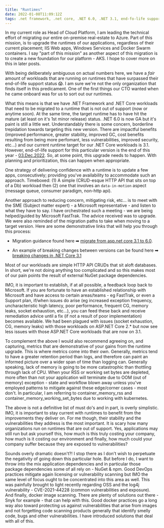 ```yaml
---
title: "Runtimes"
date: 2022-01-08T11:09:12Z
tags: .net framework, .net core, .NET 6.0, .NET 3.1, end-fo-life support, linux, windows, syntax, self-hosted runner, cicd, fasttrak
---
```


In my current role as Head of Cloud Platform, I am leading the technical effort of migrating our entire on-premise real-estate to Azure.  Part of this mission, is to upgrade the runtimes of our applications, regardless of their current placement; IIS Web apps, Windows Services and Docker Swarm containers.  I say "part of this mission" as another aspect of this migration is to create a new foundation for our platform - AKS.  I hope to cover more on this in later posts.

With being deliberately ambiguous on actual numbers here, we have a _fair_ amount of workloads that are running on runtimes that have surpassed their end-of-life support status 😱.  I am sure we're not the only organization that finds itself in this predicament.  One of the first things our CTO wanted when he came onboard was for us to sort out our runtimes.

What this means is that we have .NET Framework and .NET Core workloads that need to be migrated to a runtime that is not out of support (now or anytime soon).  At the same time, the target runtime has to have hit the mature (at least on it's 1st minor release) status.  .NET 6.0 is now GA but it's paint is still a little wet.  Understandably there is some concern, borderline trepidation towards targeting this new version.  There are impactful benefits (improved performance, greater stability, improved GC, cost benefits resulting from being more perfomant, less vulnerabilities, improved security, etc...) and our current runtime target for our .NET Core workloads is 3.1.  However, end-of-life support for this particular version is the end of this year - [03.Dec.2022](https://docs.microsoft.com/en-us/lifecycle/products/microsoft-net-and-net-core).  So, at some point, this upgrade needs to happen.  With planning and prioritization, this can happen when appropriate.

One strategy of delivering confidence with a runtime is to update a few apps, consecutively; providing you've availability to accommodate such an approach.  Timeboxed: (1) A simple (CRUD-esque HTTP API that sits on top of a Db) workload then (2) one that involves an `data-in-motion` aspect (message queue, consumer paradigm, non-http api).  

Another approach to reducing concern, mitigating risk, etc... is to meet with the SME (Subject matter expert) - a Microsoft representative - and listen to what they have to say.  I have orchestrated such a meeting - we are being helped/guided by Microsoft FastTrak.  The advice received was to upgrade.  We were also reminded of the migration paths to take when moving to a target version.  Here are some demonstrative links that will help you through this process:

- Migration guidance found here ➡ [migrate from asp.net core 3.1 to 6.0](https://docs.microsoft.com/en-us/aspnet/core/migration/31-to-60?view=aspnetcore-6.0&tabs=visual-studio).  

- An example of breaking changes between versions can be found here ➡ [breaking changes in .NET Core 3.1](https://docs.microsoft.com/en-us/dotnet/core/compatibility/3.1)

Most of our workloads are simple HTTP API CRUDs that sit aloft databases.  In short, we're not doing anything too complicated and so this makes most of our pain points the result of external NuGet package dependencies.

IMO, it is important to establish, if at all possible, a feedback loop back to Microsoft.  If you are fortunate to have an established relationship with Microsoft and have access to certain areas/teams - eg FastTrak, or even a Support plan, if/when issues do arise (eg increased exception frequency, uncharacteristic high latency, poor performance, frequent CG, memory leaks, socket exhaustion, etc...), you can feed these back and receive remediation advice until a fix (if not a result of poor implementation) becomes available.  We had been plagued with issues (socket exhaustion, CG, memory leaks) with those workloads on ASP.NET Core 2.* but now see less issues with those ASP.NET Core workloads that are now on 3.1.

To complement the above I would also recommend agreeing on, and capturing, metrics that are demonstrative of your gains from the runtime upgrade.  This is where metrics come into their own. Generally, metrics tend to have a greater retention period than logs, and therefore can paint an informed picture over a wider span of time than logging can.  Generally speaking, lack of memory is going to be more catastrophic than thottling through lack of CPU.  When your RSS or working set bytes are depleted, more often than not your application will terminate due to OOM (out of memory) exception - state and workflow blown away unless you've employed patterns to mitigate against these edge/corner cases - most don't.  In particular, I am referring to container_memory_rss and container_memory_working_set_bytes due to working with kubernetes.

The above is not a definitive list of must do's and in part, is overly simplistic. IMO, it is important to stay current with runtimes to benefit from the improvements they deliver on.  For me though, their stability and the vulnerabilities they address is the most important.  It is scary how many organizations run on runtimes that are out of support.  Yes, applications may still run but ask yourself this, how much is this truly costing your company, how much is it costing our environment and finally, how much could your company suffer because they are exposed to vulnerabilities?

Sounds overly dramatic doesn't?!  I stop there as I don't wish to perpetuate the negativity of going down this particular hole.  But before I do, I want to throw into the mix application dependencies and in particular those package dependencies some of all rely on - NuGet & npm.  Good DevOps practices mitigate again licensing or vulnerability scanning but IMO the same level of focus ought to be concentrated into this area as well.  This was painfully brought to light recently regarding OSS and the log4j vulnerability - CVE-2021-44228 (common vulnerabilities and exposure). And finally, docker image scanning.  There are plenty of solutions out there - Snyk for example - that can help with this.  Good docker practices go a long way also toward protecting us against vulnerabilities that arise from images and not forgetting code scanning products generally that identify smelly code, bugs and other vulnerabilities.  I have introduced solutions that deal with all of this.